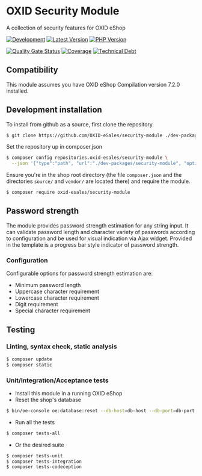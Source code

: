 # OXID Security Module
A collection of security features for OXID eShop

[![Development](https://github.com/OXID-eSales/security-module/actions/workflows/trigger.yaml/badge.svg?branch=b-7.3.x)](https://github.com/OXID-eSales/security-module/actions/workflows/trigger.yaml)
[![Latest Version](https://img.shields.io/packagist/v/OXID-eSales/security-module?logo=composer&label=latest&include_prereleases&color=orange)](https://packagist.org/packages/oxid-esales/security-module)
[![PHP Version](https://img.shields.io/packagist/php-v/oxid-esales/security-module)](https://github.com/oxid-esales/security-module)

[![Quality Gate Status](https://sonarcloud.io/api/project_badges/measure?project=OXID-eSales_security-module&metric=alert_status&token=0026d27eda3483728f0985d44d32714927ad2f3d)](https://sonarcloud.io/dashboard?id=OXID-eSales_security-module)
[![Coverage](https://sonarcloud.io/api/project_badges/measure?project=OXID-eSales_security-module&metric=coverage&token=0026d27eda3483728f0985d44d32714927ad2f3d)](https://sonarcloud.io/dashboard?id=OXID-eSales_security-module)
[![Technical Debt](https://sonarcloud.io/api/project_badges/measure?project=OXID-eSales_security-module&metric=sqale_index&token=0026d27eda3483728f0985d44d32714927ad2f3d)](https://sonarcloud.io/dashboard?id=OXID-eSales_security-module)

## Compatibility

This module assumes you have OXID eShop Compilation version 7.2.0 installed.

## Development installation

To install from github as a source, first clone the repository.

```bash
$ git clone https://github.com/OXID-eSales/security-module ./dev-packages/security-module
```
Set the repository up in composer.json

```bash
$ composer config repositories.oxid-esales/security-module \
  --json '{"type":"path", "url":"./dev-packages/security-module", "options": {"symlink": true}}'
```

Ensure you're in the shop root directory (the file `composer.json` and the directories `source/` and `vendor/` are located there) and require the module.

```bash
$ composer require oxid-esales/security-module
```

## Password strength

The module provides password strength estimation for any string input.
It can validate password length and character variety of passwords according
to configuration and be used for visual indication via Ajax widget. Provided in
the template is a progress bar style indicator of password strength.

### Configuration

Configurable options for password strength estimation are:
- Minimum password length
- Uppercase character requirement
- Lowercase character requirement
- Digit requirement
- Special character requirement

## Testing
### Linting, syntax check, static analysis

```bash
$ composer update
$ composer static
```

### Unit/Integration/Acceptance tests

- Install this module in a running OXID eShop
- Reset the shop's database

```bash
$ bin/oe-console oe:database:reset --db-host=db-host --db-port=db-port --db-name=db-name --db-user=db-user --db-password=db-password --force
```

- Run all the tests

```bash
$ composer tests-all
```

- Or the desired suite

```bash
$ composer tests-unit
$ composer tests-integration
$ composer tests-codeception
```
